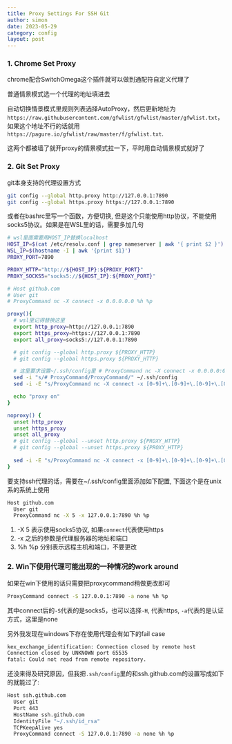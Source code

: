 ```yaml
---
title: Proxy Settings For SSH Git
author: simon
date: 2023-05-29
category: config
layout: post
---
```


### 1. Chrome Set Proxy

chrome配合SwitchOmega这个插件就可以做到通配符自定义代理了

普通情景模式选一个代理的地址填进去

自动切换情景模式里规则列表选择AutoProxy，然后更新地址为`https://raw.githubusercontent.com/gfwlist/gfwlist/master/gfwlist.txt`，如果这个地址不行的话就用`https://pagure.io/gfwlist/raw/master/f/gfwlist.txt`.

这两个都被墙了就开proxy的情景模式拉一下，平时用自动情景模式就好了

### 2. Git Set Proxy

git本身支持的代理设置方式

```bash
git config --global http.proxy http://127.0.0.1:7890
git config --global https.proxy https://127.0.0.1:7890
```

或者在bashrc里写一个函数，方便切换, 但是这个只能使用http协议，不能使用socks5协议。如果是在WSL里的话，需要多加几句

```bash
# wsl里面需要用HOST_IP替换localhost
HOST_IP=$(cat /etc/resolv.conf | grep nameserver | awk '{ print $2 }')
WSL_IP=$(hostname -I | awk '{print $1}')
PROXY_PORT=7890

PROXY_HTTP="http://${HOST_IP}:${PROXY_PORT}"
PROXY_SOCKS5="socks5://${HOST_IP}:${PROXY_PORT}"

# Host github.com
# User git
# ProxyCommand nc -X connect -x 0.0.0.0.0 %h %p

proxy(){
  # wsl里记得替换这里
  export http_proxy=http://127.0.0.1:7890
  export https_proxy=https://127.0.0.1:7890
  export all_proxy=socks5://127.0.0.1:7890

  # git config --global http.proxy ${PROXY_HTTP}
  # git config --global https.proxy ${PROXY_HTTP}

  # 这里要求设置~/.ssh/config里 # ProxyCommand nc -X connect -x 0.0.0.0:0 %h %p
  sed -i "s/# ProxyCommand/ProxyCommand/" ~/.ssh/config
  sed -i -E "s/ProxyCommand nc -X connect -x [0-9]+\.[0-9]+\.[0-9]+\.[0-9]+:[0-9]+ %h %p/ProxyCommand nc -X connect -x ${HOST_IP}:${PROXY_PORT} %h %p/" ~/.ssh/config

  echo "proxy on"
}

noproxy() {
  unset http_proxy
  unset https_proxy
  unset all_proxy
  # git config --global --unset http.proxy ${PROXY_HTTP}
  # git config --global --unset https.proxy ${PROXY_HTTP}
 
  sed -i -E "s/ProxyCommand nc -X connect -x [0-9]+\.[0-9]+\.[0-9]+\.[0-9]+:[0-9]+ %h %p/# ProxyCommand nc -X connect -x 0.0.0.0:0 %h %p/" ~/.ssh/config
}
```

要支持ssh代理的话，需要在~/.ssh/config里面添加如下配置, 下面这个是在unix系的系统上使用

```bash
Host github.com
  User git
  ProxyCommand nc -X 5 -x 127.0.0.1:7890 %h %p
```

1. -X 5 表示使用socks5协议, 如果`connect`代表使用https
2. -x 之后的参数是代理服务器的地址和端口
3. %h %p 分别表示远程主机和端口，不要更改

### 2. Win下使用代理可能出现的一种情况的work around

如果在win下使用的话只需要把proxycommand稍做更改即可

```bash
ProxyCommand connect -S 127.0.0.1:7890 -a none %h %p
```

其中connect后的`-S`代表的是socks5，也可以选择`-H`, 代表https, `-a`代表的是认证方式，这里是none

另外我发现在windows下存在使用代理会有如下的fail case

```bash
kex_exchange_identification: Connection closed by remote host
Connection closed by UNKNOWN port 65535
fatal: Could not read from remote repository.
```

还没来得及研究原因，但我把`.ssh/config`里的和ssh.github.com的设置写成如下的就能过了:

```bash
Host ssh.github.com
  User git
  Port 443
  HostName ssh.github.com
  IdentityFile "~/.ssh/id_rsa"
  TCPKeepAlive yes
  ProxyCommand connect -S 127.0.0.1:7890 -a none %h %p
```
